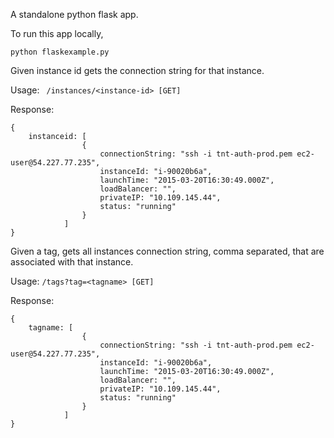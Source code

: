 A standalone python flask app. 

To run this app locally, 

```python flaskexample.py```

Given instance id gets the connection string for that instance.

Usage: 
``` /instances/<instance-id> [GET]```

Response: 
```
{
	instanceid: [
				{
					connectionString: "ssh -i tnt-auth-prod.pem ec2-user@54.227.77.235",
					instanceId: "i-90020b6a",
					launchTime: "2015-03-20T16:30:49.000Z",
					loadBalancer: "",
					privateIP: "10.109.145.44",
					status: "running"
				}
			]
}
```

Given a tag, gets all instances connection string, comma separated, that are associated with that instance.

Usage: 
```/tags?tag=<tagname> [GET]```

Response:
```
{
	tagname: [
				{
					connectionString: "ssh -i tnt-auth-prod.pem ec2-user@54.227.77.235",
					instanceId: "i-90020b6a",
					launchTime: "2015-03-20T16:30:49.000Z",
					loadBalancer: "",
					privateIP: "10.109.145.44",
					status: "running"
				}
			]
}
```